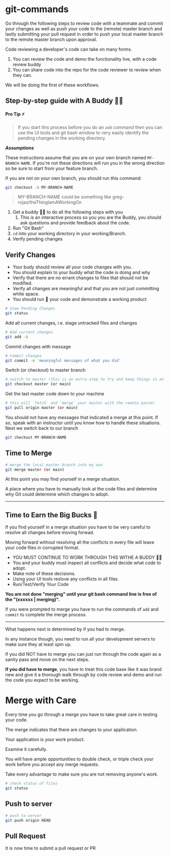 # git-commands

Go through the following steps to review code with a teammate and commit
your changes as well as push your code to the (remote) master branch and
lastly submitting your pull request in order to push your local master branch
to the remote master branch upon approval.

Code reviewing a developer's code can take on many forms.

1. You can review the code and demo the functionality live, with a code review buddy 
2. You can share code into the repo for the code reviewer to review when they can.

We will be doing the first of these workflows.

## Step-by-step guide with A Buddy 👤👤

#### Pro Tip :zap: 

> If you start this process before you do an `add` command then you can use the UI tools and git bash window to very easily identify the pending changes in the working directory.

**_Assumptions_**

These instructions assume that you are on your own branch named `MY-BRANCH-NAME`. If you're not these directions will run you in the wrong direction so be sure to start from your feature branch.

If you are not on your own branch, you should run this command:

```bash
git checkout -b MY-BRANCH-NAME 
```

> MY-BRANCH-NAME could be something like greg-rojas/theThingIamAWorkingOn



1. Get a buddy 👤👤 to do all the following steps with you
   1. This is an interactive process so you you are the Buddy, you should ask questions and provide feedback about the code.
2. Run "Git Bash"
3. `cd` into your working directory in your working/Branch.
4. Verify pending changes

## Verify Changes

- Your budy should review all your code changes with you.
- You should explain to your buddy what the code is doing and why
- Verify that there are no errant changes to files that should not be modified. 
- Verify all changes are meaningful and that you are not just committing white space.
- You should run :runner: your code and demonstrate a working product

``` bash
# View Pending Changes
git status
```
Add all current changes, i.e. stage untracked files and changes

``` bash
# Add current changes
git add -A
```

Commit changes with message

``` bash
# Commit changes
git commit -m 'meaningful messages of what you did'
```

Switch (or checkout) to master branch

```bash
# switch to master (this is an extra step to try and keep things in an easier place to roll back from )
git checkout master (or main)
```
Get the last master code down to your machine

```bash
# this will `fetch` and `merge` your master with the remote paster
git pull origin master (or main)
```

You should not have any messages that indicated a merge at this point. If so, speak with an instructor until you know how to handle these situations. Next we switch back to our branch

```bash
git checkout MY-BRANCH-NAME
```
## Time to Merge  

```bash
# merge the local master branch into my own
git merge master (or main)
```

At this point you may find yourself in a merge situation. 

A place where you have to manually look at the code files and determine why Git could determine which changes to adopt. 

---
## Time to Earn the Big Bucks :red_circle:

If you find yourself in a merge situation you have to be very careful to resolve all changes before moving forwad. 

Moving forward without resolving all the conflicts in every file will leave your code files in corrupted format. 

- YOU MUST CONTINUE TO WORK THROUGH THIS WITHE A BUDDY     👤👤
- You and your buddy must inspect all conflicts and decide what code to adopt. 
- Make note of these decisions.
- Using your UI tools reslove any conflicts in all files.
-  Run/Test/Verify Your Code

**You are not done "merging" until your git bash command line is free of the "(xxxxxx | merging)".** 

If you were prompted to merge you have to run the commands of `add` and `commit` to complete the merge process. 

-------------

What happens next is determined by if you had to merge. 

In any instance though, you need to run all your development servers to make sure they at least spin up.

If you did NOT have to merge you can just run through the code again as a sanity pass and move on the next steps.

**If you did have to merge**, you have to treat this code base like it was brand new and give it a thorough walk through by code review and demo and run the code you expect to be working.

# Merge with Care​ 

Every time you go through a merge you have to take great care in testing your code. 

The merge indicates that there are changes to your application. 

Your application is your work product. 

Examine it carefully.

You will have ample opportunities to double check, or triple check your work before you accept any merge requests. 

Take every advantage to make sure you are not removing anyone's work.


```bash
# check status of files
git status
```

## Push to server

```bash
# push to server
git push origin HEAD
```

## Pull Request

It is now time to submit a pull request or PR
